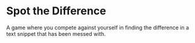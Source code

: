 # Spot the Difference

A game where you compete against yourself in finding the difference
in a text snippet that has been messed with.
